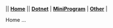 || [**Home**](./) || [**Dotnet**](./dotnet) | [**MiniProgram**](./miniprogram) | [**Other**](./other) |
  
Home ...

